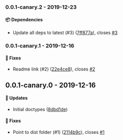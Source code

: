 ### 0.0.1-canary.2 - 2019-12-23

#### 📦 Dependencies

- Update all deps to latest (#3)
  ([7ff877a](https://github.com/email-types/doctype/commit/7ff877a)), closes
  [#3](https://github.com/email-types/doctype/issues/3)

### 0.0.1-canary.1 - 2019-12-16

#### 🐞 Fixes

- Readme link (#2)
  ([22e4ce8](https://github.com/email-types/doctype/commit/22e4ce8)), closes
  [#2](https://github.com/email-types/doctype/issues/2)

## 0.0.1-canary.0 - 2019-12-16

#### 🚀 Updates

- Initial doctypes
  ([8dbd1de](https://github.com/email-types/doctype/commit/8dbd1de))

#### 🐞 Fixes

- Point to dist folder (#1)
  ([2114b9c](https://github.com/email-types/doctype/commit/2114b9c)), closes
  [#1](https://github.com/email-types/doctype/issues/1)
